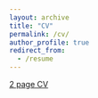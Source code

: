```yaml
---
layout: archive
title: "CV"
permalink: /cv/
author_profile: true
redirect_from:
  - /resume
---
```


[2 page CV](CV.pdf)

